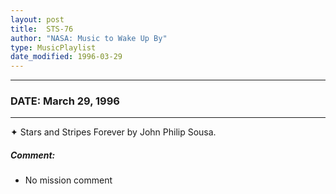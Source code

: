 ```yaml
---
layout: post
title:  STS-76
author: "NASA: Music to Wake Up By"
type: MusicPlaylist
date_modified: 1996-03-29
---
```


----
### DATE: March 29, 1996
----
✦ Stars and Stripes Forever by John Philip Sousa.

##### Comment:
* No mission comment
